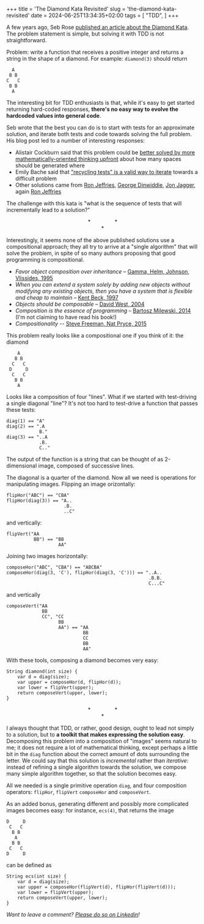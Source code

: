 +++
title = 'The Diamond Kata Revisited'
slug = 'the-diamond-kata-revisited'
date = 2024-06-25T13:34:35+02:00
tags = [
    "TDD",
]
+++

A few years ago, Seb Rose [published an article about the Diamond Kata](https://claysnow.co.uk/recycling-tests-in-tdd/ "Recycling tests in TDD &#8211; Claysnow"). The problem statement is simple, but solving it with TDD is not straightforward.

Problem: write a function that receives a positive integer and returns a string in the shape of a diamond. For example: `diamond(3)` should return

      A
     B B
    C   C
     B B
      A

The interesting bit for TDD enthusiasts is that, while it's easy to get started returning hard-coded responses, **there's no easy way to evolve the hardcoded values into general code**.

Seb wrote that the best you can do is to start with tests for an approximate solution, and iterate both tests and code towards solving the full problem. His blog post led to a number of interesting responses:

 * Alistair Cockburn said that this problem could be [better solved by more mathematically-oriented thinking upfront](https://web.archive.org/web/20170621004437/http://alistair.cockburn.us/Thinking+before+programming "Alistair.Cockburn.us | Thinking before programming") about how many spaces should be generated where
 * Emily Bache said that ["recycling tests" is a valid way to iterate](https://coding-is-like-cooking.info/2015/04/iterative-incremental-tdd-diamond-kata/ "Coding Is Like Cooking  &raquo; Blog Archive   &raquo; Iterative and Incremental TDD with the Diamond Kata") towards a difficult problem
 * Other solutions came from [Ron Jeffries](https://ronjeffries.com/articles/tdd-diamond/ "TDD on the Diamond Problem"), [George Dinwiddie](https://blog.gdinwiddie.com/2014/11/30/another-approach-to-the-diamond-kata/ "Another Approach to the Diamond Kata &#8211; George Dinwiddie&#039;s blog"), [Jon Jagger](https://jonjagger.blogspot.com/2012/06/sliming-and-refactoring-and-deliberate.html "less code, more software: sliming and refactoring and deliberate duplication"), again [Ron Jeffries](https://ronjeffries.com/articles/more-diamond/ "https://ronjeffries.com/articles/more-diamond/")
 
The challenge with this kata is "what is the sequence of tests that will incrementally lead to a solution?"  

<div align="center"> *&nbsp;&nbsp;&nbsp;&nbsp;&nbsp;&nbsp;&nbsp;&nbsp;&nbsp;&nbsp;&nbsp;&nbsp;&nbsp;&nbsp;&nbsp;&nbsp;*<br>*
</div>

Interestingly, it seems none of the above published solutions use a compositional approach; they all try to arrive at a "single algorithm" that will solve the problem, in spite of so many authors proposing that good programming is compositional.

* *Favor object composition over inheritance* – [Gamma, Helm, Johnson, Vlissides, 1995](https://books.google.it/books/about/Design_Patterns.html?id=6oHuKQe3TjQC&amp;redir_esc=y "Design Patterns: Elements of Reusable Object-Oriented Software - Erich Gamma, Richard Helm, Ralph Johnson, John Vlissides - Google Libri")
* *When you can extend a system solely by adding new objects without modifying any existing objects, then you have a system that is flexible and cheap to maintain* – [Kent Beck, 1997](https://books.google.it/books/about/Smalltalk_Best_Practice_Patterns.html?id=QLNGnVIuIuMC&amp;redir_esc=y "Smalltalk Best Practice Patterns - Kent Beck - Google Libri")
* *Objects should be composable* – [David West, 2004](https://bartoszmilewski.com/2014/10/28/category-theory-for-programmers-the-preface/ "Category Theory for Programmers: The Preface |   Bartosz Milewski&#039;s Programming Cafe")
* *Composition is the essence of programming* – [Bartosz Milewski, 2014](https://bartoszmilewski.com/2014/10/28/category-theory-for-programmers-the-preface/ "Category Theory for Programmers: The Preface |   Bartosz Milewski&#039;s Programming Cafe") (I'm not claiming to have read his book!)
* *Compositionality* -- [Steve Freeman, Nat Pryce, 2015](https://youtu.be/6Bia81dI-JE?si=Qwd2IIthEgyjgQ5h&amp;t=2219 "Building on SOLID foundations - Steve Freeman &amp; Nat Pryce - YouTube") 

This problem really looks like a compositional one if you think of it: the diamond

        A
       B B
      C   C
     D     D
      C   C
       B B
        A

Looks like a composition of four "lines".  What if we started with test-driving a single diagonal "line"?  It's not too hard to test-drive a function that passes these tests:

    diag(1) == "A"
    diag(2) == ".A
                B."
    diag(3) == "..A
                .B.
                C.."

The output of the function is a string that can be thought of as 2-dimensional image, composed of successive lines.

The diagonal is a quarter of the diamond.  Now all we need is operations for manipulating images. Flipping an image orizontally:

    flipHor("ABC") == "CBA"
    flipHor(diag(3)) == "A..
                         .B.
                         ..C"
    
and vertically:

    flipVert("AA
              BB") == "BB
                       AA"
    
Joining two images horizontally:

    composeHor("ABC", "CBA") == "ABCBA"
    composeHor(diag(3, 'C'), flipHor(diag(3, 'C'))) == "..A..
                                                        .B.B.
                                                        C...C"

and vertically

    composeVert("AA
                 BB
                 CC", "CC
                       BB
                       AA") == "AA
                                BB
                                CC
                                BB
                                AA"

With these tools, composing a diamond becomes very easy:

    String diamond(int size) {
        var d = diag(size);
        var upper = composeHor(d, flipHor(d));
        var lower = flipVert(upper);
        return composeVert(upper, lower);
    }


<div align="center"> *&nbsp;&nbsp;&nbsp;&nbsp;&nbsp;&nbsp;&nbsp;&nbsp;&nbsp;&nbsp;&nbsp;&nbsp;&nbsp;&nbsp;&nbsp;&nbsp;*<br>*
</div>

I always thought that TDD, or rather, good design, ought to lead not simply to a solution, but to **a toolkit that makes expressing the solution easy**.  Decomposing this problem into a composition of "images" seems natural to me; it does not require a lot of mathematical thinking, except perhaps a little bit in the `diag` function about the correct amount of dots surrounding the letter. We could say that this solution is *incremental* rather than *iterative*: instead of refining a single algorithm towards the solution, we compose many simple algorithm together, so that the solution becomes easy.  

All we needed is a single primitive operation `diag`, and four composition operators: `flipHor`, `flipVert` `composeHor` and `composeVert`.

As an added bonus, generating different and possibly more complicated images becomes easy: for instance, `ecs(4)`, that returns the image

    D     D
     C   C
      B B
       A
      B B
     C   C
    D     D

can be defined as 

    String ecs(int size) {
        var d = diag(size);
        var upper = composeHor(flipVert(d), flipHor(flipVert(d)));
        var lower = flipVert(upper);
        return composeVert(upper, lower);
    }

*Want to leave a comment? [Please do so on Linkedin](https://www.linkedin.com/feed/update/urn:li:share:7211360180381351938/ "Matteo Vaccari on LinkedIn: The Diamond Kata Revisited")!*
